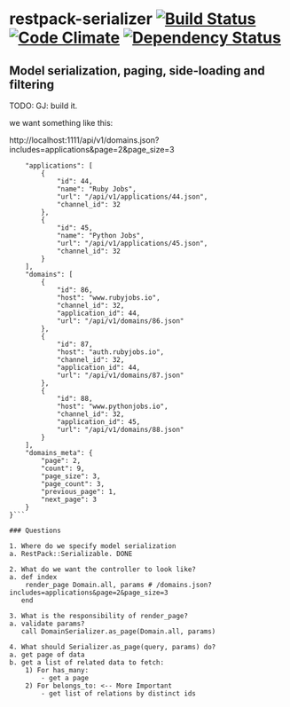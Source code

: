 # restpack-serializer [![Build Status](https://api.travis-ci.org/RestPack/restpack-serializer.png?branch=master)](https://travis-ci.org/RestPack/restpack-serializer) [![Code Climate](https://codeclimate.com/github/RestPack/restpack-serializer.png)](https://codeclimate.com/github/RestPack/restpack-serializer) [![Dependency Status](https://gemnasium.com/RestPack/restpack-serializer.png)](https://gemnasium.com/RestPack/restpack-serializer)

## Model serialization, paging, side-loading and filtering

TODO: GJ: build it.

we want something like this:

http://localhost:1111/api/v1/domains.json?includes=applications&page=2&page_size=3

```{
    "applications": [
        {
            "id": 44,
            "name": "Ruby Jobs",
            "url": "/api/v1/applications/44.json",
            "channel_id": 32
        },
        {
            "id": 45,
            "name": "Python Jobs",
            "url": "/api/v1/applications/45.json",
            "channel_id": 32
        }
    ],
    "domains": [
        {
            "id": 86,
            "host": "www.rubyjobs.io",
            "channel_id": 32,
            "application_id": 44,
            "url": "/api/v1/domains/86.json"
        },
        {
            "id": 87,
            "host": "auth.rubyjobs.io",
            "channel_id": 32,
            "application_id": 44,
            "url": "/api/v1/domains/87.json"
        },
        {
            "id": 88,
            "host": "www.pythonjobs.io",
            "channel_id": 32,
            "application_id": 45,
            "url": "/api/v1/domains/88.json"
        }
    ],
    "domains_meta": {
        "page": 2,
        "count": 9,
        "page_size": 3,
        "page_count": 3,
        "previous_page": 1,
        "next_page": 3
    }
}```

### Questions

1. Where do we specify model serialization
a. RestPack::Serializable. DONE

2. What do we want the controller to look like?
a. def index
    render_page Domain.all, params # /domains.json?includes=applications&page=2&page_size=3
   end

3. What is the responsibility of render_page?
a. validate params?
   call DomainSerializer.as_page(Domain.all, params)

4. What should Serializer.as_page(query, params) do?
a. get page of data
b. get a list of related data to fetch:
    1) For has_many:
        - get a page
    2) For belongs_to: <-- More Important
        - get list of relations by distinct ids








